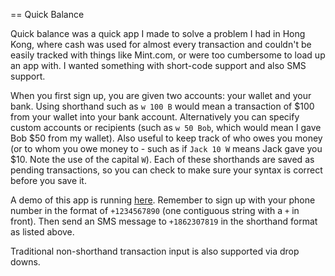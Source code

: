 == Quick Balance

Quick balance was a quick app I made to solve a problem I had in Hong Kong, where cash was used for almost every transaction and couldn't be easily tracked with things like Mint.com, or were too cumbersome to load up an app with. I wanted something with short-code support and also SMS support.

When you first sign up, you are given two accounts: your wallet and your bank. Using shorthand such as `w 100 B` would mean a transaction of $100 from your wallet into your bank account. Alternatively you can specify custom accounts or recipients (such as `w 50 Bob`, which would mean I gave Bob $50 from my wallet). Also useful to keep track of who owes you money (or to whom you owe money to - such as if `Jack 10 W` means Jack gave you $10. Note the use of the capital `W`). Each of these shorthands are saved as pending transactions, so you can check to make sure your syntax is correct before you save it.

A demo of this app is running [here](http://quickbalance.herokuapp.com/). Remember to sign up with your phone number in the format of `+1234567890` (one contiguous string with a `+` in front). Then send an SMS message to `+1862307819` in the shorthand format as listed above.

Traditional non-shorthand transaction input is also supported via drop downs.

